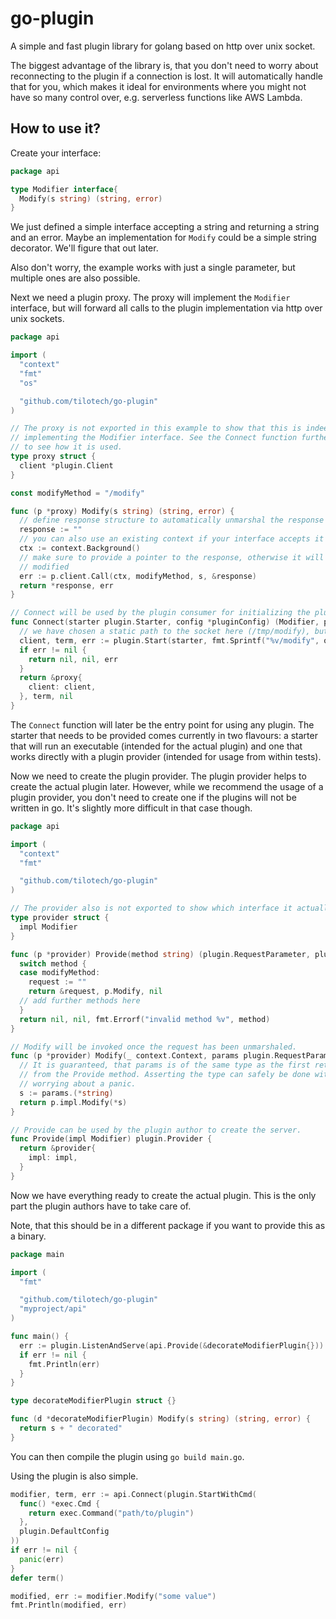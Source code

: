 # go-plugin

A simple and fast plugin library for golang based on http over unix socket.

The biggest advantage of the library is, that you don't need to worry about
reconnecting to the plugin if a connection is lost. It will automatically handle
that for you, which makes it ideal for environments where you might not have so
many control over, e.g. serverless functions like AWS Lambda.

## How to use it?

Create your interface:

```go
package api

type Modifier interface{
  Modify(s string) (string, error)
}
```

We just defined a simple interface accepting a string and returning a string and
an error. Maybe an implementation for `Modify` could be a simple string
decorator. We'll figure that out later.

Also don't worry, the example works with just a single parameter, but multiple
ones are also possible.

Next we need a plugin proxy. The proxy will implement the `Modifier` interface,
but will forward all calls to the plugin implementation via http over unix
sockets.

```go
package api

import (
  "context"
  "fmt"
  "os"

  "github.com/tilotech/go-plugin"
)

// The proxy is not exported in this example to show that this is indeed just
// implementing the Modifier interface. See the Connect function further down
// to see how it is used.
type proxy struct {
  client *plugin.Client
}

const modifyMethod = "/modify"

func (p *proxy) Modify(s string) (string, error) {
  // define response structure to automatically unmarshal the response
  response := ""
  // you can also use an existing context if your interface accepts it
  ctx := context.Background()
  // make sure to provide a pointer to the response, otherwise it will not be
  // modified
  err := p.client.Call(ctx, modifyMethod, s, &response)
  return *response, err
}

// Connect will be used by the plugin consumer for initializing the plugin.
func Connect(starter plugin.Starter, config *pluginConfig) (Modifier, plugin.TermFunc, error) {
  // we have chosen a static path to the socket here (/tmp/modify), but you can also use a random one
  client, term, err := plugin.Start(starter, fmt.Sprintf("%v/modify", os.TempDir()), config)
  if err != nil {
    return nil, nil, err
  }
  return &proxy{
    client: client,
  }, term, nil
}
```

The `Connect` function will later be the entry point for using any plugin. The
starter that needs to be provided comes currently in two flavours: a starter
that will run an executable (intended for the actual plugin) and one that works
directly with a plugin provider (intended for usage from within tests).

Now we need to create the plugin provider. The plugin provider helps to create
the actual plugin later. However, while we recommend the usage of a plugin
provider, you don't need to create one if the plugins will not be written in go.
It's slightly more difficult in that case though.

```go
package api

import (
  "context"
  "fmt"

  "github.com/tilotech/go-plugin"
)

// The provider also is not exported to show which interface it actually implements.
type provider struct {
  impl Modifier
}

func (p *provider) Provide(method string) (plugin.RequestParameter, plugin.InvokeFunc, error) {
  switch method {
  case modifyMethod:
    request := ""
    return &request, p.Modify, nil
  // add further methods here
  }
  return nil, nil, fmt.Errorf("invalid method %v", method)
}

// Modify will be invoked once the request has been unmarshaled.
func (p *provider) Modify(_ context.Context, params plugin.RequestParameter) (interface{}, error) {
  // It is guaranteed, that params is of the same type as the first return value
  // from the Provide method. Asserting the type can safely be done without
  // worrying about a panic.
  s := params.(*string)
  return p.impl.Modify(*s)
}

// Provide can be used by the plugin author to create the server.
func Provide(impl Modifier) plugin.Provider {
  return &provider{
    impl: impl,
  }
}
```

Now we have everything ready to create the actual plugin. This is the only part
the plugin authors have to take care of.

Note, that this should be in a different package if you want to provide this as
a binary.

```go
package main

import (
  "fmt"

  "github.com/tilotech/go-plugin"
  "myproject/api"
)

func main() {
  err := plugin.ListenAndServe(api.Provide(&decorateModifierPlugin{}))
  if err != nil {
    fmt.Println(err)
  }
}

type decorateModifierPlugin struct {}

func (d *decorateModifierPlugin) Modify(s string) (string, error) {
  return s + " decorated"
}
```

You can then compile the plugin using `go build main.go`.

Using the plugin is also simple.

```go
modifier, term, err := api.Connect(plugin.StartWithCmd(
  func() *exec.Cmd {
    return exec.Command("path/to/plugin")
  },
  plugin.DefaultConfig
))
if err != nil {
  panic(err)
}
defer term()

modified, err := modifier.Modify("some value")
fmt.Println(modified, err)
```